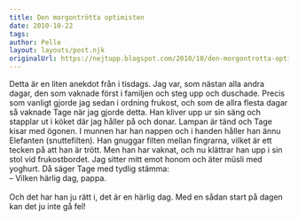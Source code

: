 ```yaml
---
title: Den morgontrötta optimisten
date: 2010-10-22
tags: 	
author: Pelle
layout: layouts/post.njk
originalUrl: https://nejtupp.blogspot.com/2010/10/den-morgontrotta-optimisten.html
---
```


Detta är en liten anekdot från i tisdags. Jag var, som nästan alla andra dagar, den som vaknade först i familjen och steg upp och duschade. Precis som vanligt gjorde jag sedan i ordning frukost, och som de allra flesta dagar så vaknade Tage när jag gjorde detta. Han kliver upp ur sin säng och stapplar ut i köket där jag håller på och donar. Lampan är tänd och Tage kisar med ögonen. I munnen har han nappen och i handen håller han ännu Elefanten (snuttefilten). Han gnuggar filten mellan fingrarna, vilket är ett tecken på att han är trött. Men han har vaknat, och nu klättrar han upp i sin stol vid frukostbordet. Jag sitter mitt emot honom och äter müsli med yoghurt. Då säger Tage med tydlig stämma:<br>– Vilken härlig dag, pappa.<br><br>Och det har han ju rätt i, det är en härlig dag. Med en sådan start på dagen kan det ju inte gå fel!
